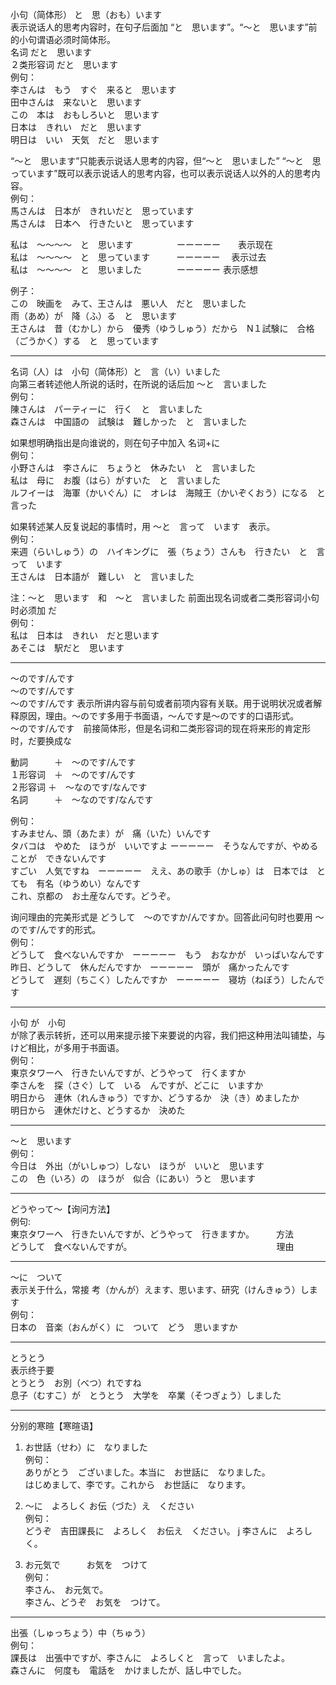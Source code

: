 小句（简体形） と　思（おも）います  
表示说话人的思考内容时，在句子后面加 “と　思います”。“～と　思います”前的小句谓语必须时简体形。  
名词 だと　思います  
２类形容词 だと　思います  
例句：  
李さんは　もう　すぐ　来ると　思います  
田中さんは　来ないと　思います  
この　本は　おもしろいと　思います  
日本は　きれい　だと　思います  
明日は　いい　天気　だと　思います  

“～と　思います”只能表示说话人思考的内容，但“～と　思いました” “～と　思っています”既可以表示说话人的思考内容，也可以表示说话人以外的人的思考内容。  
例句：  
馬さんは　日本が　きれいだと　思っています  
馬さんは　日本へ　行きたいと　思っています  

私は　～～～～　と　思います　　　　　ーーーーー　　表示现在  
私は　～～～～　と　思っています　　　ーーーーー　  表示过去  
私は　～～～～　と　思いました　　　　ーーーーー    表示感想  

例子：  
この　映画を　みて、王さんは　悪い人　だと　思いました  
雨（あめ）が　降（ふ）る　と　思います  
王さんは　昔（むかし）から　優秀（ゆうしゅう）だから　N１試験に　合格（ごうかく）する　と　思っています  

------
名词（人）は　小句（简体形）と　言（い）いました  
向第三者转述他人所说的话时，在所说的话后加 ～と　言いました  
例句：  
陳さんは　パーティーに　行く　と　言いました  
森さんは　中国語の　試験は　難しかった　と　言いました  

如果想明确指出是向谁说的，则在句子中加入 名词+に  
例句：  
小野さんは　李さんに　ちょうと　休みたい　と　言いました  
私は　母に　お腹（はら）がすいた　と　言いました  
ルフイーは　海軍（かいぐん）に　オレは　海賊王（かいぞくおう）になる　と　言った  

如果转述某人反复说起的事情时，用 ～と　言って　います　表示。  
例句：  
来週（らいしゅう）の　ハイキングに　張（ちょう）さんも　行きたい　と　言って　います  
王さんは　日本語が　難しい　と　言いました  

注：～と　思います　和　～と　言いました 前面出现名词或者二类形容词小句时必须加 だ  
例句：   
私は　日本は　きれい　だと思います  
あそこは　駅だと　思います  

-----
～のです/んです  
   ～のです/んです  
   ～のです/んです 表示所讲内容与前句或者前项内容有关联。用于说明状况或者解释原因，理由。～のです多用于书面语，～んです是～のです的口语形式。  
   ～のです/んです　前接简体形，但是名词和二类形容词的现在将来形的肯定形时，だ要换成な  

動詞　　　＋　～のです/んです  
１形容词　＋　～のです/んです  
２形容词  ＋　～なのです/なんです  
名詞　　　＋　～なのです/なんです  

例句：  
すみません、頭（あたま）が　痛（いた）いんです  
タバコは　やめた　ほうが　いいですよ ーーーーー　そうなんですが、やめる　ことが　できないんです  
すごい　人気ですね　ーーーーー　ええ、あの歌手（かしゅ）は　日本では　とても　有名（ゆうめい）なんです  
これ、京都の　お土産なんです。どうぞ。  

询问理由的完美形式是 どうして　～のですか/んですか。回答此问句时也要用 ～のです/んです的形式。  
例句：  
どうして　食べないんですか　ーーーーー　もう　おなかが　いっばいなんです  
昨日、どうして　休んだんですか　ーーーーー　頭が　痛かったんです  
どうして　遅刻（ちこく）したんですか　ーーーーー　寝坊（ねぼう）したんです  

------  
小句 が　小句  
が除了表示转折，还可以用来提示接下来要说的内容，我们把这种用法叫铺垫，与けど相比，が多用于书面语。  
例句：  
東京タワーへ　行きたいんですが、どうやって　行くますか  
李さんを　探（さぐ）して　いる　んですが、どこに　いますか  
明日から　連休（れんきゅう）ですか、どうするか　決（き）めましたか  
明日から　連休だけと、どうするか　決めた  

-----  
～と　思います  
例句：  
今日は　外出（がいしゅつ）しない　ほうが　いいと　思います  
この　色（いろ）の　ほうが　似合（にあい）うと　思います  

-----
どうやって～【询问方法】  
例句:  
東京タワーへ　行きたいんですが、どうやって　行きますか。　　　方法  
どうして　食べないんですが。　　　　　　　　　　　　　　　　　理由  

-----
～に　ついて  
表示关于什么，常接 考（かんが）えます、思います、研究（けんきゅう）します  
例句：  
日本の　音楽（おんがく）に　ついて　どう　思いますか  

-----
とうとう   
表示终于要   
とうとう　お別（べつ）れですね  
息子（むすこ）が　とうとう　大学を　卒業（そつぎょう）しました  

-----
分别的寒暄【寒暄语】  
1. お世話（せわ）に　なりました  
例句：  
ありがとう　ございました。本当に　お世話に　なりました。  
はじめまして、李です。これから　お世話に　なります。  

2. ～に　よろしく お伝（づた）え　ください  
例句：  
どうぞ　吉田課長に　よろしく　お伝え　ください。  j
李さんに　よろしく。  

3. お元気で　　　お気を　つけて  
例句：  
李さん、　お元気で。  
李さん、どうぞ　お気を　つけて。  

-----
出張（しゅっちょう）中（ちゅう）  
例句：  
課長は　出張中ですが、李さんに　よろしくと　言って　いましたよ。  
森さんに　何度も　電話を　かけましたが、話し中でした。  